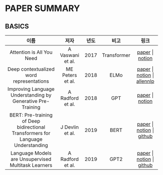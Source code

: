 # PAPER SUMMARY
## BASICS
|이름|저자|년도|비고|링크|
|:---:|:---:|:---:|:---:|:---:|
|Attention is All You Need|A Vaswani et al.|2017|Transformer|[paper](https://arxiv.org/abs/1706.03762) \| [notion](https://www.notion.so/Attention-Is-All-You-Need-ec1f92159eee4c9a8fc9fd9dc07d7be9)
|Deep contextualized word representations|ME Peters et al.|2018|ELMo|[paper](https://arxiv.org/abs/1802.05365) \| [notion](https://www.notion.so/Deep-contextualized-word-representations-dcb94abb9c0a4d5d8014d40626ef837a) \| [allennlp](https://allennlp.org/elmo)
|Improving Language Understanding by Generative Pre-Training|A Radford et al.|2018|GPT|[paper](https://www.cs.ubc.ca/~amuham01/LING530/papers/radford2018improving.pdf) \| [notion](https://www.notion.so/Improving-Language-Understanding-by-Generative-Pre-Training-0b5ca43db12641d5a28b1060ffa99db4)
|BERT: Pre-training of Deep bidirectional Transformers for Language Understanding|J Devlin et al.|2019|BERT|[paper](https://arxiv.org/abs/1810.04805) \| [notion](https://www.notion.so/BERT-Pre-Training-of-Deep-Bidirectional-Transformers-for-Language-Understanding-366ce4355f6842da9cf2e91e2b953e24) \| [github](https://github.com/google-research/bert)
|Language Models are Unsupervised Multitask Learners|A Radford et al.|2019|GPT2|[paper](https://d4mucfpksywv.cloudfront.net/better-language-models/language_models_are_unsupervised_multitask_learners.pdf) \| [notion](https://www.notion.so/Language-Models-are-Unsupervised-Multitask-Learners-1d51509d50084d7e886c8c6580ada3d8) \| [github](https://github.com/openai/gpt-2)